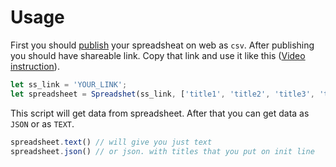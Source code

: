 # Usage

First you should [publish](https://support.google.com/a/users/answer/9308870?hl=en) your spreadsheat on web as `csv`.
After publishing you should have shareable link. Copy that link and use it like this ([Video instruction](https://www.youtube.com/watch?v=jxKmnhbrUWs)).

```javascript
let ss_link = 'YOUR_LINK';
let spreadsheet = Spreadshet(ss_link, ['title1', 'title2', 'title3', 'title4', ])
```

This script will get data from spreadsheet. After that you can get data as `JSON` or as `TEXT`.

```javascript
spreadsheet.text() // will give you just text
spreadsheet.json() // or json. with titles that you put on init line 
```